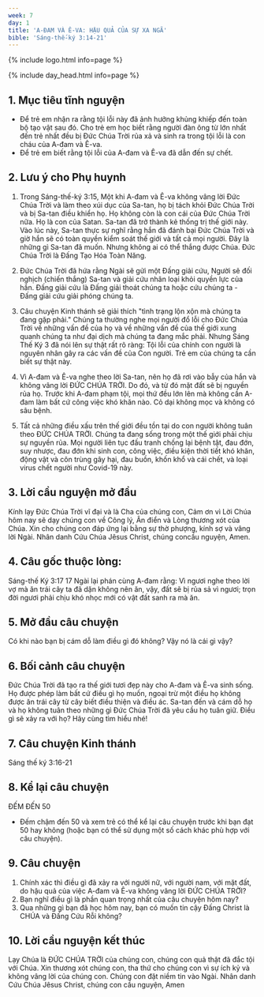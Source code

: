 ```yaml
---
week: 7
day: 1
title: 'A-ĐAM VÀ Ê-VA: HẬU QUẢ CỦA SỰ XA NGÃ'
bible: 'Sáng-thế-ký 3:14-21'
---
```



{% include logo.html info=page %}

{% include day_head.html info=page %}

## 1. Mục tiêu tĩnh nguyện
- Để trẻ em nhận ra rằng tội lỗi này đã ảnh hưởng khủng khiếp đến toàn bộ tạo vật sau đó. Cho trẻ em học biết rằng người đàn ông từ lớn nhất đến trẻ nhất đều bị Đức Chúa Trời rủa xả và sinh ra trong tội lỗi là con cháu của A-đam và Ê-va.
- Để trẻ em biết rằng tội lỗi của A-đam và Ê-va đã dẫn đến sự chết.

## 2. Lưu ý cho Phụ huynh
1. Trong Sáng-thế-ký 3:15, Một khi A-đam và Ê-va không vâng lời Đức Chúa Trời và làm theo xúi dục của Sa-tan, họ bị tách khỏi Đức Chúa Trời và bị Sa-tan điều khiển họ. Họ không còn là con cái của Đức Chúa Trời nữa. Họ là con của Satan. Sa-tan đã trở thành kẻ thống trị thế giới này. Vào lúc này, Sa-tan thực sự nghĩ rằng hắn đã đánh bại Đức Chúa Trời và giờ hắn sẽ có toàn quyền kiểm soát thế giới và tất cả mọi người. Đây là những gì Sa-tan đã muốn. Nhưng không ai có thể thắng được Chúa. Đức Chúa Trời là Đấng Tạo Hóa Toàn Năng.

2. Đức Chúa Trời đã hứa rằng Ngài sẽ gửi một Đấng giải cứu, Người sẽ đối nghịch (chiến thắng) Sa-tan và giải cứu nhân loại khỏi quyền lực của hắn. Đấng giải cứu là Đấng giải thoát chúng ta hoặc cứu chúng ta - Đấng giải cứu  giải phóng chúng ta.

3. Câu chuyện Kinh thánh sẽ giải thích "tình trạng lộn xộn mà chúng ta đang gặp phải." Chúng ta thường nghe mọi người đổ lỗi cho Đức Chúa Trời về những vấn đề của họ và về những vấn đề của thế giới xung quanh chúng ta như đại dịch mà chúng ta đang mắc phải. Nhưng Sáng Thế Ký 3 đã nói lên sự thật rất rõ ràng: Tội lỗi của chính con người là nguyên nhân gây ra các vấn đề của Con người. Trẻ em của chúng ta cần biết sự thật này.

4. Vì A-đam và Ê-va nghe theo lời Sa-tan, nên họ đã rơi vào bẫy của hắn và không vâng lời ĐỨC CHÚA TRỜI. Do đó, và từ đó mặt đất sẽ bị nguyền rủa họ. Trước khi A-đam phạm tội, mọi thứ đều lớn lên mà không cần A-đam làm bất cứ công việc khó khăn nào. Cỏ dại không mọc và không có sâu bệnh.

5. Tất cả những điều xấu trên thế giới đều tồn tại do con người không tuân theo ĐỨC CHÚA TRỜI. Chúng ta đang sống trong một thế giới phải chịu sự nguyền rủa. Mọi người liên tục đấu tranh chống lại bệnh tật, đau đớn, suy nhược, đau đớn khi sinh con, công việc, điều kiện thời tiết khó khăn, động vật và côn trùng gây hại, đau buồn, khốn khổ và cái chết, và loại virus chết người như Covid-19 này.

## 3. Lời cầu nguyện mở đầu
Kính lạy Đức Chúa Trời vĩ đại và là Cha của chúng con, Cảm ơn vì Lời Chúa hôm nay sẽ dạy chúng con về Công lý, Ân điển và Lòng thương xót của Chúa. Xin cho chúng con đáp ứng lại bằng sự thờ phượng, kính sợ và vâng lời Ngài. Nhân danh Cứu Chúa Jêsus Christ, chúng concầu nguyện, Amen.

## 4. Câu gốc thuộc lòng:
Sáng-thế Ký 3:17
17 Ngài lại phán cùng A-đam rằng: Vì ngươi nghe theo lời vợ mà ăn trái cây ta đã dặn không nên ăn, vậy, đất sẽ bị rủa sả vì ngươi; trọn đời ngươi phải chịu khó nhọc mới có vật đất sanh ra mà ăn.


## 5. Mở đầu câu chuyện
Có khi nào bạn bị cám dỗ làm điều gì đó không? Vậy nó là cái gì vậy?

## 6. Bối cảnh câu chuyện
Đức Chúa Trời đã tạo ra thế giới tươi đẹp này cho A-đam và Ê-va sinh sống. Họ được phép làm bất cứ điều gì họ muốn, ngoại trừ một điều họ không được ăn trái cây từ cây biết điều thiện và điều ác. Sa-tan đến và cám dỗ họ và họ không tuân theo những gì Đức Chúa Trời đã yêu cầu họ tuân giữ. Điều gì sẽ xảy ra với họ? Hãy cùng tìm hiểu nhé!

## 7. Câu chuyện Kinh thánh
Sáng thế ký 3:16-21

## 8. Kể lại câu chuyện
ĐẾM ĐẾN 50
- Đếm chậm đến 50 và xem trẻ có thể kể lại câu chuyện trước khi bạn đạt 50 hay không (hoặc bạn có thể sử dụng một số cách khác phù hợp với câu chuyện).

## 9. Câu chuyện
1. Chính xác thì điều gì đã xảy ra với người nữ, với người nam, với mặt đất, do hậu quả của việc A-đam và Ê-va không vâng lời ĐỨC CHÚA TRỜI?
2. Bạn nghĩ điều gì là phần quan trọng nhất của câu chuyện hôm nay?
3. Qua những gì bạn đã học hôm nay, bạn có muốn tin cậy Đấng Christ là CHÚA và Đấng Cứu Rỗi không?

## 10. Lời cầu nguyện kết thúc
Lạy Chúa là ĐỨC CHÚA TRỜI của chúng con, chúng con quả thật đã đắc tội với Chúa. Xin thương xót chúng con, tha thứ cho chúng con vì sự ích kỷ và không vâng lời của chúng con. Chúng con đặt niềm tin vào Ngài. Nhân danh Cứu Chúa Jêsus Christ, chúng con cầu nguyện, Amen
